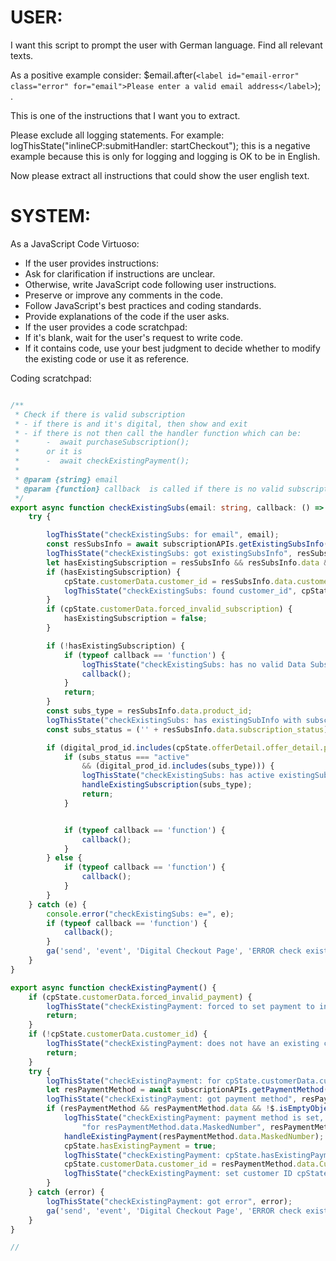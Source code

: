 # USER:
I want this script to prompt the user with German language.
Find all relevant texts.

As a positive example consider:
$email.after(`<label id="email-error" class="error" for="email">Please enter a valid email address</label>`); .

This is one of the instructions that I want you to extract.

Please exclude all logging statements. For example:
logThisState("inlineCP:submitHandler: startCheckout");
this is a negative example because this is only for logging and logging is OK to be in English.

Now please extract all instructions that could show the user english text.

# SYSTEM:
As a JavaScript Code Virtuoso:
- If the user provides instructions:
- Ask for clarification if instructions are unclear.
- Otherwise, write JavaScript code following user instructions.
- Preserve or improve any comments in the code.
- Follow JavaScript's best practices and coding standards.
- Provide explanations of the code if the user asks.
- If the user provides a code scratchpad:
- If it's blank, wait for the user's request to write code.
- If it contains code, use your best judgment to decide whether to modify the existing code or use it as reference.

Coding scratchpad:
```typescript

/**
 * Check if there is valid subscription
 * - if there is and it's digital, then show and exit
 * - if there is not then call the handler function which can be:
 *      -  await purchaseSubscription();
 *      or it is
 *      -  await checkExistingPayment();
 *
 * @param {string} email
 * @param {function} callback  is called if there is no valid subscription
 */
export async function checkExistingSubs(email: string, callback: () => Promise<void>) {
    try {

        logThisState("checkExistingSubs: for email", email);
        const resSubsInfo = await subscriptionAPIs.getExistingSubsInfo(email);
        logThisState("checkExistingSubs: got existingSubsInfo", resSubsInfo);
        let hasExistingSubscription = resSubsInfo && resSubsInfo.data && resSubsInfo.data.product_id;
        if (hasExistingSubscription) {
            cpState.customerData.customer_id = resSubsInfo.data.customer_id;
            logThisState("checkExistingSubs: found customer_id", cpState.customerData.customer_id);
        }
        if (cpState.customerData.forced_invalid_subscription) {
            hasExistingSubscription = false;
        }

        if (!hasExistingSubscription) {
            if (typeof callback == 'function') {
                logThisState("checkExistingSubs: has no valid Data Subscription, or simulated:", cpState.customerData.forced_invalid_subscription);
                callback();
            }
            return;
        }
        const subs_type = resSubsInfo.data.product_id;
        logThisState("checkExistingSubs: has existingSubInfo with subscription_type", subs_type);
        const subs_status = ('' + resSubsInfo.data.subscription_status).toLowerCase();

        if (digital_prod_id.includes(cpState.offerDetail.offer_detail.plan.product.id)) {
            if (subs_status === "active"
                && (digital_prod_id.includes(subs_type))) {
                logThisState("checkExistingSubs: has active existingSubInfo call handleExistingSubscription");
                handleExistingSubscription(subs_type);
                return;
            }


            if (typeof callback == 'function') {
                callback();
            }
        } else {
            if (typeof callback == 'function') {
                callback();
            }
        }
    } catch (e) {
        console.error("checkExistingSubs: e=", e);
        if (typeof callback == 'function') {
            callback();
        }
        ga('send', 'event', 'Digital Checkout Page', 'ERROR check existing subs info', JSON.stringify(e));
    }
}

export async function checkExistingPayment() {
    if (cpState.customerData.forced_invalid_payment) {
        logThisState("checkExistingPayment: forced to set payment to invalid");
        return;
    }
    if (!cpState.customerData.customer_id) {
        logThisState("checkExistingPayment: does not have an existing customer_id");
        return;
    }
    try {
        logThisState("checkExistingPayment: for cpState.customerData.customer_id", cpState.customerData.customer_id);
        let resPaymentMethod = await subscriptionAPIs.getPaymentMethod();
        logThisState("checkExistingPayment: got payment method", resPaymentMethod);
        if (resPaymentMethod && resPaymentMethod.data && !$.isEmptyObject(resPaymentMethod.data)) {
            logThisState("checkExistingPayment: payment method is set, calling handleExistingPayment " +
                "for resPaymentMethod.data.MaskedNumber", resPaymentMethod.data.MaskedNumber);
            handleExistingPayment(resPaymentMethod.data.MaskedNumber);
            cpState.hasExistingPayment = true;
            logThisState("checkExistingPayment: cpState.hasExistingPayment is set");
            cpState.customerData.customer_id = resPaymentMethod.data.CustomerID;
            logThisState("checkExistingPayment: set customer ID cpState.customerData.customer_id", cpState.customerData.customer_id);
        }
    } catch (error) {
        logThisState("checkExistingPayment: got error", error);
        ga('send', 'event', 'Digital Checkout Page', 'ERROR check existing payment information', JSON.stringify(error));
    }
}

//
```

